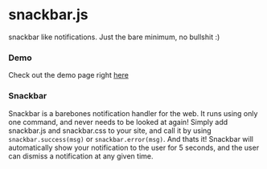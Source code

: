 # snackbar.js
snackbar like notifications. Just the bare minimum, no bullshit :)

### Demo
Check out the demo page right [here](https://bramkorsten.github.io/snackbar.js/)

### Snackbar
Snackbar is a barebones notification handler for the web. It runs using only one command, and never needs to be looked at again!
Simply add snackbar.js and snackbar.css to your site, and call it by using `snackbar.success(msg)` or `snackbar.error(msg)`. And thats it! Snackbar will automatically show your notification to the user for 5 seconds, and the user can dismiss a notification at any given time.
